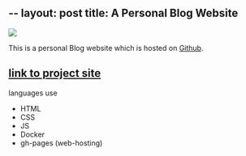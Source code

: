 --
layout: post
title: A Personal Blog Website
---
![](https://komarev.com/ghpvc/?username=hemang-2001)

This is a personal Blog website which is hosted on [Github](https://github.com).
 ## [link to project site](https://blog.hemang.engineer)

languages use
  - HTML
  - CSS
  - JS
  - Docker
  - gh-pages (web-hosting)
